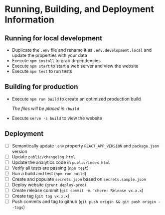 # Running, Building, and Deployment Information

## Running for local development

- Duplicate the `.env` file and rename it as `.env.development.local` and update the properties with your data
- Execute `npm install` to grab dependencies
- Execute `npm start` to start a web server and view the website
- Execute `npm test` to run tests

## Building for production

- Execute `npm run build` to create an optimized production build

  _The files will be placed in `/build`_

- Execute `serve -s build` to view the website

## Deployment

- [ ] Semantically update `.env` property `REACT_APP_VERSION` and `package.json` version
- [ ] Update `public/changelog.html`
- [ ] Update the analytics code in `public/index.html`
- [ ] Verify all tests are passing (`npm test`)
- [ ] Run a build and test (`npm run build`)
- [ ] Create and populate `secrets.json` based on `secrets.sample.json`
- [ ] Deploy website (`grunt deploy-prod`)
- [ ] Create release commit (`git commit -m 'chore: Release vx.x.x`)
- [ ] Create tag (`git tag vx.x.x`)
- [ ] Push commits and tag to github (`git push origin && git push origin --tags`)
